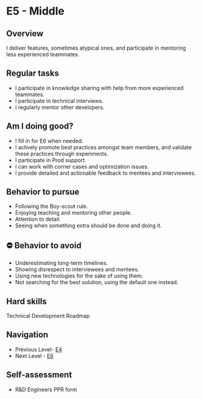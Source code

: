 # E5 - Middle

## Overview 
I deliver features, sometimes atypical ones, and participate in mentoring less experienced teammates.

## Regular tasks  
- I participate in knowledge sharing with help from more experienced teammates.
- I participate in technical interviews.
- I regularly mentor other developers.

## Am I doing good? 
- I fill in for E6 when needed.
- I actively promote best practices amongst team members, and validate these practices through experiments.
- I participate in Prod support.
- I can work with corner cases and optimization issues.
- I provide detailed and actionable feedback to mentees and interviewees.

## Behavior to pursue
- Following the Boy-scout rule.
- Enjoying teaching and mentoring other people.
- Attention to detail.
- Seeing when something extra should be done and doing it.

## :no_entry: Behavior to avoid 
- Underestimating long-term timelines.
- Showing disrespect to interviewees and mentees.
- Using new technologies for the sake of using them.
- Not searching for the best solution, using the default one instead.

## Hard skills
Technical Development Roadmap 

## Navigation
- Previous Level- [E4](E4%20Middle.md)
- Next Level - [E6](E6%20Senior.md)

## Self-assessment
- R&D Engineers PPR form
